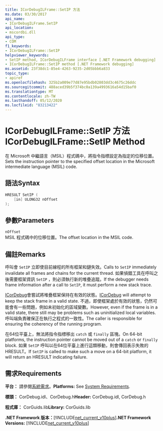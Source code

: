 ```yaml
---
title: ICorDebugILFrame::SetIP 方法
ms.date: 03/30/2017
api_name:
- ICorDebugILFrame.SetIP
api_location:
- mscordbi.dll
api_type:
- COM
f1_keywords:
- ICorDebugILFrame::SetIP
helpviewer_keywords:
- SetIP method, ICorDebugILFrame interface [.NET Framework debugging]
- ICorDebugILFrame::SetIP method [.NET Framework debugging]
ms.assetid: 23f38dc1-85e4-4263-9235-2d05bbb6a833
topic_type:
- apiref
ms.openlocfilehash: 325b2a009e77d87e95bdb02803dd3c4675c26ddc
ms.sourcegitcommit: 488aced39b5f374bc0a139a4993616a54d15baf0
ms.translationtype: MT
ms.contentlocale: zh-TW
ms.lasthandoff: 05/12/2020
ms.locfileid: "83213422"
---
```

# <a name="icordebugilframesetip-method"></a><span data-ttu-id="c5879-102">ICorDebugILFrame::SetIP 方法</span><span class="sxs-lookup"><span data-stu-id="c5879-102">ICorDebugILFrame::SetIP Method</span></span>
<span data-ttu-id="c5879-103">在 Microsoft 中繼語言（MSIL）程式碼中，將指令指標設定為指定的位移位置。</span><span class="sxs-lookup"><span data-stu-id="c5879-103">Sets the instruction pointer to the specified offset location in the Microsoft intermediate language (MSIL) code.</span></span>  
  
## <a name="syntax"></a><span data-ttu-id="c5879-104">語法</span><span class="sxs-lookup"><span data-stu-id="c5879-104">Syntax</span></span>  
  
```cpp  
HRESULT SetIP (  
    [in] ULONG32 nOffset  
);  
```  
  
## <a name="parameters"></a><span data-ttu-id="c5879-105">參數</span><span class="sxs-lookup"><span data-stu-id="c5879-105">Parameters</span></span>  
 `nOffset`  
 <span data-ttu-id="c5879-106">MSIL 程式碼中的位移位置。</span><span class="sxs-lookup"><span data-stu-id="c5879-106">The offset location in the MSIL code.</span></span>  
  
## <a name="remarks"></a><span data-ttu-id="c5879-107">備註</span><span class="sxs-lookup"><span data-stu-id="c5879-107">Remarks</span></span>  
 <span data-ttu-id="c5879-108">呼叫會 `SetIP` 立即使目前線程的所有框架和鏈失效。</span><span class="sxs-lookup"><span data-stu-id="c5879-108">Calls to `SetIP` immediately invalidate all frames and chains for the current thread.</span></span> <span data-ttu-id="c5879-109">如果偵錯工具在呼叫之後需要框架資訊 `SetIP` ，則必須執行新的堆疊追蹤。</span><span class="sxs-lookup"><span data-stu-id="c5879-109">If the debugger needs frame information after a call to `SetIP`, it must perform a new stack trace.</span></span>  
  
 <span data-ttu-id="c5879-110">[ICorDebug](icordebug-interface.md)會嘗試將堆疊框架保持在有效的狀態。</span><span class="sxs-lookup"><span data-stu-id="c5879-110">[ICorDebug](icordebug-interface.md) will attempt to keep the stack frame in a valid state.</span></span> <span data-ttu-id="c5879-111">不過，即使框架處於有效的狀態，仍然可能會有一些問題，例如未初始化的區域變數。</span><span class="sxs-lookup"><span data-stu-id="c5879-111">However, even if the frame is in a valid state, there still may be problems such as uninitialized local variables.</span></span> <span data-ttu-id="c5879-112">呼叫端負責確保正在執行之程式的一致性。</span><span class="sxs-lookup"><span data-stu-id="c5879-112">The caller is responsible for ensuring the coherency of the running program.</span></span>  
  
 <span data-ttu-id="c5879-113">在64位平臺上，無法將指令指標移出 `catch` 或 `finally` 區塊。</span><span class="sxs-lookup"><span data-stu-id="c5879-113">On 64-bit platforms, the instruction pointer cannot be moved out of a `catch` or `finally` block.</span></span> <span data-ttu-id="c5879-114">如果 `SetIP` 呼叫以在64位平臺上進行這類移動，則會傳回表示失敗的 HRESULT。</span><span class="sxs-lookup"><span data-stu-id="c5879-114">If `SetIP` is called to make such a move on a 64-bit platform, it will return an HRESULT indicating failure.</span></span>  
  
## <a name="requirements"></a><span data-ttu-id="c5879-115">需求</span><span class="sxs-lookup"><span data-stu-id="c5879-115">Requirements</span></span>  
 <span data-ttu-id="c5879-116">**平台：** 請參閱[系統需求](../../get-started/system-requirements.md)。</span><span class="sxs-lookup"><span data-stu-id="c5879-116">**Platforms:** See [System Requirements](../../get-started/system-requirements.md).</span></span>  
  
 <span data-ttu-id="c5879-117">**標頭：** CorDebug.idl、CorDebug.h</span><span class="sxs-lookup"><span data-stu-id="c5879-117">**Header:** CorDebug.idl, CorDebug.h</span></span>  
  
 <span data-ttu-id="c5879-118">**程式庫：** CorGuids.lib</span><span class="sxs-lookup"><span data-stu-id="c5879-118">**Library:** CorGuids.lib</span></span>  
  
 <span data-ttu-id="c5879-119">**.NET Framework 版本：**[!INCLUDE[net_current_v10plus](../../../../includes/net-current-v10plus-md.md)]</span><span class="sxs-lookup"><span data-stu-id="c5879-119">**.NET Framework Versions:** [!INCLUDE[net_current_v10plus](../../../../includes/net-current-v10plus-md.md)]</span></span>

